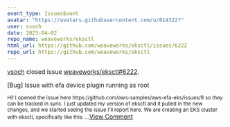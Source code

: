 ```yaml
---
event_type: IssuesEvent
avatar: "https://avatars.githubusercontent.com/u/814322?"
user: vsoch
date: 2023-04-02
repo_name: weaveworks/eksctl
html_url: https://github.com/weaveworks/eksctl/issues/6222
repo_url: https://github.com/weaveworks/eksctl
---
```


<a href='https://github.com/vsoch' target='_blank'>vsoch</a> closed issue <a href='https://github.com/weaveworks/eksctl/issues/6222' target='_blank'>weaveworks/eksctl#6222</a>.

<p>[Bug] Issue with efa device plugin running as root</p><small>Hi! I opened the issue here https://github.com/aws-samples/aws-efa-eks/issues/8 so they can be tracked in sync. I just updated my version of eksctl and it pulled in the new changes, and we started seeing the issue I'll report here. We are creating an EKS cluster with eksctl, specifically like this:...</small><a href='https://github.com/weaveworks/eksctl/issues/6222' target='_blank'>View Comment</a>